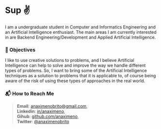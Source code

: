 # Sup :v:

I am a undergraduate student in Computer and Informatics Engineering and an Artificial Intelligence enthusiast. The main areas I am currently interested in are Backend Engineering/Development and Applied Artificial Intelligence.

### :star2: Objectives

I like to use creative solutions to problems, and I believe Artificial Intelligence can help to solve and improve the way we handle different types of problems. So, I want to bring some of the Artificial Intelligence techniques as a solution to problems that it is applicable to, of course being aware of the risk of using these types of approaches in the real world.

<!-- ### :eye_speech_bubble: Visions --> <!-- TODO: finish that-->

### :mailbox_with_mail: How to Reach Me

> **Email**: [anaximenobrito@gmail.com](mailto:anaximenobrito@gmail.com),  
> **Linkedin**: [in/anaximeno](https://www.linkedin.com/in/anaximeno/),  
> **Gihub**: [github.com/anaximeno](https://github.com/anaximeno),  
> **Twitter**: [@anaximenobrito](https://twitter.com/anaximenobrito)

